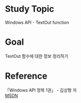 # Study Topic
  
Windows API - TextOut function  
  
# Goal
  
TextOut 함수에 대한 정보 정리하기  
  
# Reference
  
「Windows API 정복 1권」 - 김상형 저  
<a href = "https://docs.microsoft.com/en-us/windows/win32/api/wingdi/nf-wingdi-textoutw">MSDN</a>
